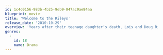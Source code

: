 ```yaml
---
id: 1c4c0156-983b-4b25-9eb9-047ac9ae84aa
blueprint: movie
title: 'Welcome to the Rileys'
release_date: '2010-10-29'
overview: 'Years after their teenage daughter’s death, Lois and Doug Riley, an upstanding Indiana couple, are frozen by estranging grief. Doug escapes to New Orleans on a business trip. Compelled by urgencies he doesn’t understand, he insinuates himself into the life of an underage hooker, becoming her platonic guardian.'
genres:
  -
    id: 18
    name: Drama
---
```

